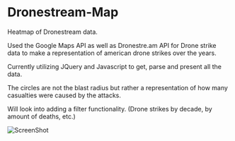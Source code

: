 Dronestream-Map
===============

Heatmap of Dronestream data.

Used the Google Maps API as well as Dronestre.am API for Drone strike data to make a representation of american drone strikes over the years.

Currently utilizing JQuery and Javascript to get, parse and present all the data. 

The circles are not the blast radius but rather a representation of how many casualties were caused by the attacks. 

Will look into adding a filter functionality. (Drone strikes by decade, by amount of deaths, etc.)

![ScreenShot](http://i.imgur.com/a3YbfKS.png)
